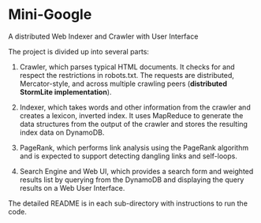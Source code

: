 # Mini-Google

A distributed Web Indexer and Crawler with User Interface

The project is divided up into several parts:

1. Crawler, which parses typical HTML documents. It checks for and respect the restrictions in robots.txt. The requests are distributed, Mercator-style, and across multiple crawling peers (**distributed StormLite implementation**).

2. Indexer, which takes words and other information from the crawler and creates a lexicon, inverted index. It uses MapReduce to generate the data structures from the output of the crawler and stores the resulting index data on DynamoDB.

3. PageRank, which performs link analysis using the PageRank algorithm and is expected to support detecting dangling links and self-loops.

4. Search Engine and Web UI, which provides a search form and weighted results list by querying from the DynamoDB and displaying the query results on a Web User Interface.

The detailed README is in each sub-directory with instructions to run the code.
